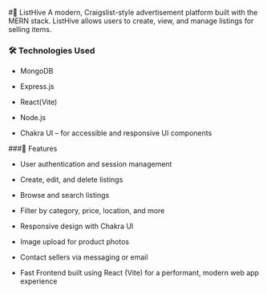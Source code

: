 #🐝 ListHive
A modern, Craigslist-style advertisement platform built with the MERN stack. ListHive allows users to create, view, and manage listings for selling items.

### 🛠️ Technologies Used
- MongoDB

- Express.js

- React(Vite)

- Node.js

- Chakra UI – for accessible and responsive UI components

###📌 Features
- User authentication and session management

- Create, edit, and delete listings

- Browse and search listings

- Filter by category, price, location, and more

- Responsive design with Chakra UI

- Image upload for product photos

- Contact sellers via messaging or email

- Fast Frontend built using React (Vite) for a performant, modern web app experience
